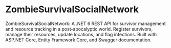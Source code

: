 # ZombieSurvivalSocialNetwork
ZombieSurvivalSocialNetwork: A .NET 6 REST API for survivor management and resource tracking in a post-apocalyptic world. Register survivors, manage their resources, update locations, and flag infections. Built with ASP.NET Core, Entity Framework Core, and Swagger documentation.
